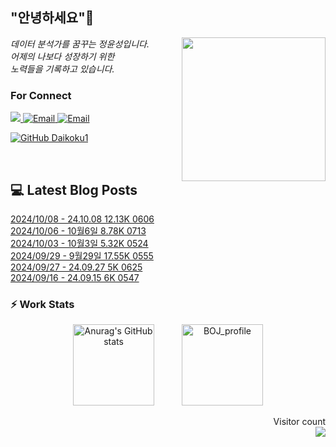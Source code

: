 
<h2> "안녕하세요"👋 </h2>
<img align='right' src="https://user-images.githubusercontent.com/50973778/144942576-b2f10b31-e628-43e4-b7da-3cc2144a5b73.gif" width="230">
<p><em> 데이터 분석가를 꿈꾸는 정윤성입니다.</br> 어제의 나보다 성장하기 위한 </br> 노력들을 기록하고 있습니다.</em></p>

### For Connect
<a href="https://blog.naver.com/jjys9047" target="_blank"><img src="https://img.shields.io/badge/-BLOG-brightgreen?style=flat-square&logo=Bloglovin&logoColor=white">
<a href="https://mail.google.com/mail/?view=cm&amp;fs=1&amp;to=jys9047@gmail.com" target="_blank"><img src="https://img.shields.io/badge/-Gmail-c14438?style=flat-square&logo=Gmail&logoColor=white" alt="Email">
<a href="mailto:jjys9047@naver.com" target="_blank"><img src="https://img.shields.io/badge/-Naver-brightgreen?style=flat-square&logo=Naver&logoColor=white" alt="Email">

[![GitHub Daikoku1](https://img.shields.io/github/followers/Daikoku1?label=follow&style=social)](https://github.com/Daikoku1)

</br>

## 💻 Latest Blog Posts
[2024/10/08 - 24.10.08 12.13K 0606](https://blog.naver.com/jjys9047/223611972140?fromRss=true&trackingCode=rss) <br>
[2024/10/06 - 10월6일 8.78K 0713](https://blog.naver.com/jjys9047/223608667626?fromRss=true&trackingCode=rss) <br>
[2024/10/03 - 10월3일 5.32K 0524](https://blog.naver.com/jjys9047/223605627370?fromRss=true&trackingCode=rss) <br>
[2024/09/29 - 9월29일 17.55K 0555](https://blog.naver.com/jjys9047/223600855490?fromRss=true&trackingCode=rss) <br>
[2024/09/27 - 24.09.27 5K 0625](https://blog.naver.com/jjys9047/223599097845?fromRss=true&trackingCode=rss) <br>
[2024/09/16 - 24.09.15 6K 0547](https://blog.naver.com/jjys9047/223585929949?fromRss=true&trackingCode=rss) <br>


### ⚡ Work Stats
<p align = 'center'>
  <img src="https://github-readme-stats.vercel.app/api?username=Daikoku1&show_icons=true&theme=midnight-purple" alt="Anurag's GitHub stats" height="130" hspace="20"/>
  <img src="http://mazassumnida.wtf/api/v2/generate_badge?boj=jys9047" alt="BOJ_profile" height="130" hspace="20"/>
</p>

<p align="right"> 
  Visitor count<br>
  <img src="https://profile-counter.glitch.me/Daikoku1/count.svg" />
</p>
